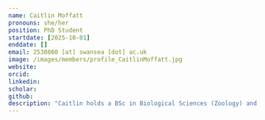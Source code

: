 ```yaml
---
name: Caitlin Moffatt
pronouns: she/her
position: PhD Student
startdate: [2025-10-01]
enddate: []
email: 2538860 [at] swansea [dot] ac.uk
image: /images/members/profile_CaitlinMoffatt.jpg
website:
orcid: 
linkedin:
scholar: 
github: 
description: "Caitlin holds a BSc in Biological Sciences (Zoology) and an MSc in Global Ecology and Conservation, both from Cardiff University. Her previous research focused on fungal ecology, investigating the phylogenetic and eco-physiological characteristics of Laetiporus sulphureus. Her current work is exploring ways to assess and enhance biodiversity in solar parks through the study of plant-pollinator networks and ecological modelling, aiming to identify key conservation priorities within these environments. Outside of research, Caitlin enjoys spending time in nature, playing rugby, and horse riding."
---
```

